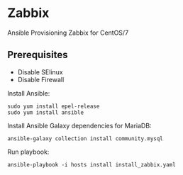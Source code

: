 # Zabbix
Ansible Provisioning Zabbix for CentOS/7

## Prerequisites
- Disable SElinux
- Disable Firewall

 
Install Ansible:
```
sudo yum install epel-release
sudo yum install ansible
```

Install Ansible Galaxy dependencies for MariaDB:

```
ansible-galaxy collection install community.mysql
```

Run playbook:
```
ansible-playbook -i hosts install install_zabbix.yaml
```

